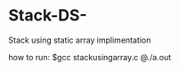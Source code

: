 # Stack-DS-
Stack using static array implimentation

how to run:
  $gcc stackusingarray.c
  @./a.out
